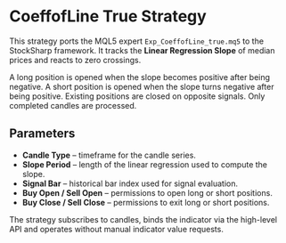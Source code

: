 # CoeffofLine True Strategy

This strategy ports the MQL5 expert `Exp_CoeffofLine_true.mq5` to the StockSharp framework. It tracks the **Linear Regression Slope** of median prices and reacts to zero crossings.

A long position is opened when the slope becomes positive after being negative. A short position is opened when the slope turns negative after being positive. Existing positions are closed on opposite signals. Only completed candles are processed.

## Parameters

- **Candle Type** – timeframe for the candle series.
- **Slope Period** – length of the linear regression used to compute the slope.
- **Signal Bar** – historical bar index used for signal evaluation.
- **Buy Open / Sell Open** – permissions to open long or short positions.
- **Buy Close / Sell Close** – permissions to exit long or short positions.

The strategy subscribes to candles, binds the indicator via the high-level API and operates without manual indicator value requests.
